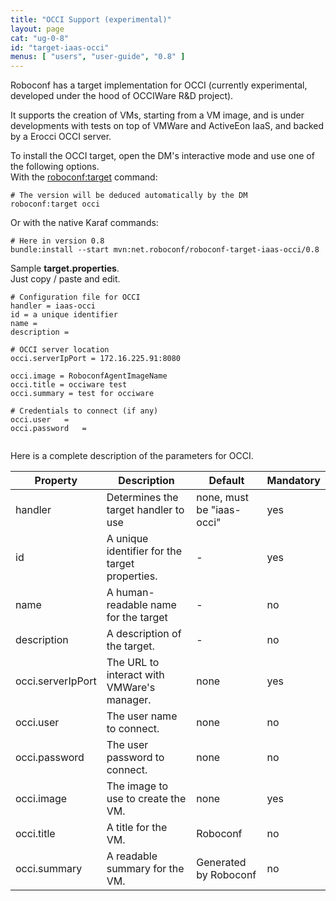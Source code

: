```yaml
---
title: "OCCI Support (experimental)"
layout: page
cat: "ug-0-8"
id: "target-iaas-occi"
menus: [ "users", "user-guide", "0.8" ]
---
```


Roboconf has a target implementation for OCCI (currently experimental, developed under the hood of OCCIWare R&D project).

It supports the creation of VMs, starting from a VM image, and is under developments with tests on top of VMWare and ActiveEon IaaS, and backed by a Erocci OCCI server.

To install the OCCI target, open the DM's interactive mode and use one of the following options.  
With the [roboconf:target](karaf-commands-for-the-dm.html) command:

```properties
# The version will be deduced automatically by the DM
roboconf:target occi
```

Or with the native Karaf commands:

```properties
# Here in version 0.8
bundle:install --start mvn:net.roboconf/roboconf-target-iaas-occi/0.8
```

Sample **target.properties**.  
Just copy / paste and edit.

```properties
# Configuration file for OCCI
handler = iaas-occi
id = a unique identifier
name = 
description = 

# OCCI server location
occi.serverIpPort = 172.16.225.91:8080

occi.image = RoboconfAgentImageName
occi.title = occiware test
occi.summary = test for occiware

# Credentials to connect (if any)
occi.user	= 
occi.password	= 
 
```

Here is a complete description of the parameters for OCCI.

| Property | Description | Default | Mandatory |
| --- | --- | --- | --- |
| handler | Determines the target handler to use | none, must be "iaas-occi" | yes |
| id | A unique identifier for the target properties. | - | yes |
| name | A human-readable name for the target | - | no |
| description | A description of the target. | - | no |
| occi.serverIpPort | The URL to interact with VMWare's manager. | none | yes |
| occi.user | The user name to connect. | none | no |
| occi.password | The user password to connect. | none | no |
| occi.image | The image to use to create the VM. | none | yes |
| occi.title | A title for the VM. | Roboconf | no |
| occi.summary | A readable summary for the VM. | Generated by Roboconf | no |
